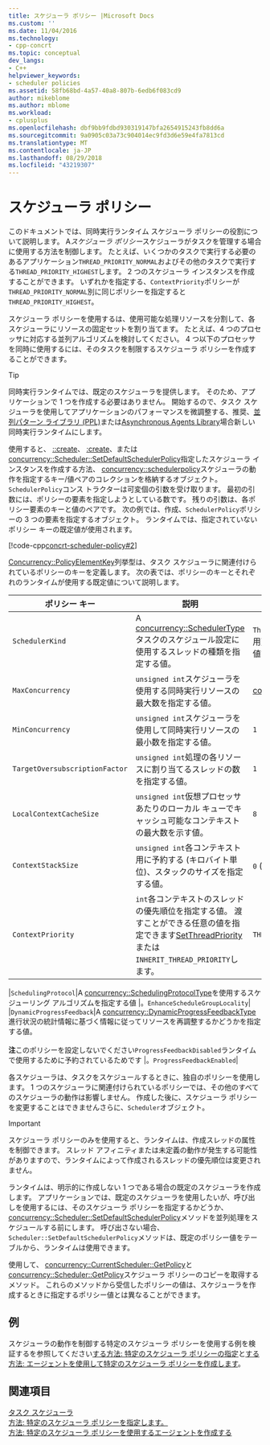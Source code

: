 ```yaml
---
title: スケジューラ ポリシー |Microsoft Docs
ms.custom: ''
ms.date: 11/04/2016
ms.technology:
- cpp-concrt
ms.topic: conceptual
dev_langs:
- C++
helpviewer_keywords:
- scheduler policies
ms.assetid: 58fb68bd-4a57-40a8-807b-6edb6f083cd9
author: mikeblome
ms.author: mblome
ms.workload:
- cplusplus
ms.openlocfilehash: dbf9bb9fdbd930319147bfa2654915243fb8dd6a
ms.sourcegitcommit: 9a0905c03a73c904014ec9fd3d6e59e4fa7813cd
ms.translationtype: MT
ms.contentlocale: ja-JP
ms.lasthandoff: 08/29/2018
ms.locfileid: "43219307"
---
```

# <a name="scheduler-policies"></a>スケジューラ ポリシー
このドキュメントでは、同時実行ランタイム スケジューラ ポリシーの役割について説明します。 A*スケジューラ ポリシー*スケジューラがタスクを管理する場合に使用する方法を制御します。 たとえば、いくつかのタスクで実行する必要のあるアプリケーション`THREAD_PRIORITY_NORMAL`およびその他のタスクで実行する`THREAD_PRIORITY_HIGHEST`します。  2 つのスケジューラ インスタンスを作成することができます。 いずれかを指定する、`ContextPriority`ポリシーが`THREAD_PRIORITY_NORMAL`別に同じポリシーを指定すると`THREAD_PRIORITY_HIGHEST`。  
  
 スケジューラ ポリシーを使用するは、使用可能な処理リソースを分割して、各スケジューラにリソースの固定セットを割り当てます。 たとえば、4 つのプロセッサに対応する並列アルゴリズムを検討してください。 4 つ以下のプロセッサを同時に使用するには、そのタスクを制限するスケジューラ ポリシーを作成することができます。  
  
> [!TIP]
>  同時実行ランタイムでは、既定のスケジューラを提供します。 そのため、アプリケーションで 1 つを作成する必要はありません。 開始するので、タスク スケジューラを使用してアプリケーションのパフォーマンスを微調整する、推奨、[並列パターン ライブラリ (PPL)](../../parallel/concrt/parallel-patterns-library-ppl.md)または[Asynchronous Agents Library](../../parallel/concrt/asynchronous-agents-library.md)場合新しい同時実行ランタイムにします。  
  
 使用すると、 [::create](reference/currentscheduler-class.md#create)、 [:create](reference/scheduler-class.md#create)、または[concurrency::Scheduler::SetDefaultSchedulerPolicy](reference/scheduler-class.md#setdefaultschedulerpolicy)指定したスケジューラ インスタンスを作成する方法、 [concurrency::schedulerpolicy](../../parallel/concrt/reference/schedulerpolicy-class.md)スケジューラの動作を指定するキー/値ペアのコレクションを格納するオブジェクト。 `SchedulerPolicy`コンス トラクターは可変個の引数を受け取ります。 最初の引数には、ポリシーの要素を指定しようとしている数です。 残りの引数は、各ポリシー要素のキーと値のペアです。 次の例では、作成、`SchedulerPolicy`ポリシーの 3 つの要素を指定するオブジェクト。 ランタイムでは、指定されていないポリシー キーの既定値が使用されます。  

  
 [!code-cpp[concrt-scheduler-policy#2](../../parallel/concrt/codesnippet/cpp/scheduler-policies_1.cpp)]  
  

 [Concurrency::PolicyElementKey](reference/concurrency-namespace-enums.md#policyelementkey)列挙型は、タスク スケジューラに関連付けられているポリシーのキーを定義します。 次の表では、ポリシーのキーとそれぞれのランタイムが使用する既定値について説明します。  
  
|ポリシー キー|説明|既定値|  
|----------------|-----------------|-------------------|  
|`SchedulerKind`|A [concurrency::SchedulerType](reference/concurrency-namespace-enums.md#schedulertype)タスクのスケジュール設定に使用するスレッドの種類を指定する値。|`ThreadScheduler` (通常のスレッドを使用)。 これは、このキーの唯一の有効な値です。|  
|`MaxConcurrency`|`unsigned int`スケジューラを使用する同時実行リソースの最大数を指定する値。|[concurrency::MaxExecutionResources](reference/concurrency-namespace-constants1.md#maxexecutionresources)|  
|`MinConcurrency`|`unsigned int`スケジューラを使用して同時実行リソースの最小数を指定する値。|`1`|  
|`TargetOversubscriptionFactor`|`unsigned int`処理の各リソースに割り当てるスレッドの数を指定する値。|`1`|  
|`LocalContextCacheSize`|`unsigned int`仮想プロセッサあたりのローカル キューでキャッシュ可能なコンテキストの最大数を示す値。|`8`|  
|`ContextStackSize`|`unsigned int`各コンテキスト用に予約する (キロバイト単位)、スタックのサイズを指定する値。|`0` (既定のスタック サイズを使用)|  
|`ContextPriority`|`int`各コンテキストのスレッドの優先順位を指定する値。 渡すことができる任意の値を指定できます[SetThreadPriority](/windows/desktop/api/processthreadsapi/nf-processthreadsapi-setthreadpriority)または`INHERIT_THREAD_PRIORITY`します。|`THREAD_PRIORITY_NORMAL`|  

|`SchedulingProtocol`|A [concurrency::SchedulingProtocolType](reference/concurrency-namespace-enums.md#schedulingprotocoltype)を使用するスケジューリング アルゴリズムを指定する値 |。`EnhanceScheduleGroupLocality`|  
|`DynamicProgressFeedback`|A [concurrency::DynamicProgressFeedbackType](reference/concurrency-namespace-enums.md#dynamicprogressfeedbacktype)進行状況の統計情報に基づく情報に従ってリソースを再調整するかどうかを指定する値。<br /><br /> **注**このポリシーを設定しないでください`ProgressFeedbackDisabled`ランタイムで使用するために予約されているためです |。`ProgressFeedbackEnabled`|  

  
 各スケジューラは、タスクをスケジュールするときに、独自のポリシーを使用します。 1 つのスケジューラに関連付けられているポリシーでは、その他のすべてのスケジューラの動作は影響しません。 作成した後に、スケジューラ ポリシーを変更することはできませんさらに、`Scheduler`オブジェクト。  
  
> [!IMPORTANT]
>  スケジューラ ポリシーのみを使用すると、ランタイムは、作成スレッドの属性を制御できます。 スレッド アフィニティまたは未定義の動作が発生する可能性がありますので、ランタイムによって作成されるスレッドの優先順位は変更されません。  
  
 ランタイムは、明示的に作成しない 1 つである場合の既定のスケジューラを作成します。 アプリケーションでは、既定のスケジューラを使用したいが、呼び出しを使用するには、そのスケジューラ ポリシーを指定するかどうか、 [concurrency::Scheduler::SetDefaultSchedulerPolicy](reference/scheduler-class.md#setdefaultschedulerpolicy)メソッドを並列処理をスケジュールする前にします。 呼び出さない場合、`Scheduler::SetDefaultSchedulerPolicy`メソッドは、既定のポリシー値をテーブルから、ランタイムは使用できます。  
  
 使用して、 [concurrency::CurrentScheduler::GetPolicy](reference/currentscheduler-class.md#getpolicy)と[concurrency::Scheduler::GetPolicy](reference/scheduler-class.md#getpolicy)スケジューラ ポリシーのコピーを取得するメソッド。 これらのメソッドから受信したポリシーの値は、スケジューラを作成するときに指定するポリシー値とは異なることができます。  
  
## <a name="example"></a>例  
 スケジューラの動作を制御する特定のスケジューラ ポリシーを使用する例を検証するを参照してください[する方法: 特定のスケジューラ ポリシーの指定](../../parallel/concrt/how-to-specify-specific-scheduler-policies.md)と[する方法: エージェントを使用して特定のスケジューラ ポリシーを作成します](../../parallel/concrt/how-to-create-agents-that-use-specific-scheduler-policies.md)。  
  
## <a name="see-also"></a>関連項目  
 [タスク スケジューラ](../../parallel/concrt/task-scheduler-concurrency-runtime.md)   
 [方法: 特定のスケジューラ ポリシーを指定します。](../../parallel/concrt/how-to-specify-specific-scheduler-policies.md)   
 [方法: 特定のスケジューラ ポリシーを使用するエージェントを作成する](../../parallel/concrt/how-to-create-agents-that-use-specific-scheduler-policies.md)

